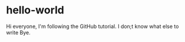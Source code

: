 # hello-world

Hi everyone, 
I'm following the GitHub tutorial.
I don;t know what else to write
Bye.
